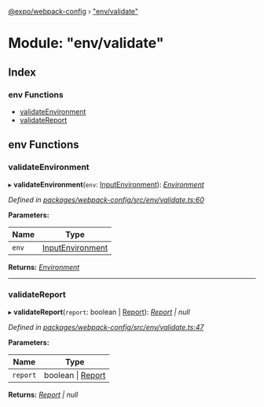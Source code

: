 [@expo/webpack-config](../README.md) › ["env/validate"](_env_validate_.md)

# Module: "env/validate"

## Index

### env Functions

* [validateEnvironment](_env_validate_.md#validateenvironment)
* [validateReport](_env_validate_.md#validatereport)

## env Functions

###  validateEnvironment

▸ **validateEnvironment**(`env`: [InputEnvironment](_types_.md#inputenvironment)): *[Environment](_types_.md#environment)*

*Defined in [packages/webpack-config/src/env/validate.ts:60](https://github.com/expo/expo-cli/blob/61a3bbc1/packages/webpack-config/src/env/validate.ts#L60)*

**Parameters:**

Name | Type |
------ | ------ |
`env` | [InputEnvironment](_types_.md#inputenvironment) |

**Returns:** *[Environment](_types_.md#environment)*

___

###  validateReport

▸ **validateReport**(`report`: boolean | [Report](_types_.md#report)): *[Report](_types_.md#report) | null*

*Defined in [packages/webpack-config/src/env/validate.ts:47](https://github.com/expo/expo-cli/blob/61a3bbc1/packages/webpack-config/src/env/validate.ts#L47)*

**Parameters:**

Name | Type |
------ | ------ |
`report` | boolean &#124; [Report](_types_.md#report) |

**Returns:** *[Report](_types_.md#report) | null*
